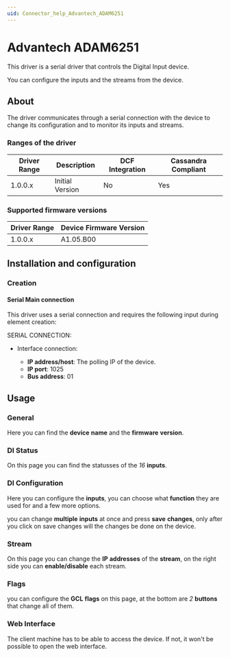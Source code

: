 ```yaml
---
uid: Connector_help_Advantech_ADAM6251
---
```


# Advantech ADAM6251

This driver is a serial driver that controls the Digital Input device.

You can configure the inputs and the streams from the device.

## About

The driver communicates through a serial connection with the device to change its configuration and to monitor its inputs and streams.

### Ranges of the driver

| **Driver Range** | **Description** | **DCF Integration** | **Cassandra Compliant** |
|------------------|-----------------|---------------------|-------------------------|
| 1.0.0.x          | Initial Version | No                  | Yes                     |

### Supported firmware versions

| **Driver Range** | **Device Firmware Version** |
|------------------|-----------------------------|
| 1.0.0.x          | A1.05.B00                   |



## Installation and configuration

### Creation

#### Serial Main connection

This driver uses a serial connection and requires the following input during element creation:

SERIAL CONNECTION:

- Interface connection:

  - **IP address/host**: The polling IP of the device.
  - **IP port**: 1025
  - **Bus address**: 01

## Usage

### General

Here you can find the **device** **name** and the **firmware** **version**.

### DI Status

On this page you can find the statusses of the *16* **inputs**.

### DI Configuration

Here you can configure the **inputs**, you can choose what **function** they are used for and a few more options.

you can change **multiple** **inputs** at once and press **save** **changes**, only after you click on save changes will the changes be done on the device.

### Stream

On this page you can change the **IP** **addresses** of the **stream**, on the right side you can **enable/disable** each stream.

### Flags

you can configure the **GCL** **flags** on this page, at the bottom are *2* **buttons** that change all of them.

### Web Interface

The client machine has to be able to access the device. If not, it won't be possible to open the web interface.


